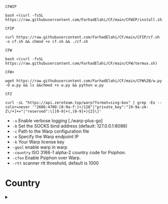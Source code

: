 `CFWIP`
```
bash <(curl -fsSL https://raw.githubusercontent.com/FarhadElahi/CF/main/CFWIP/install.sh)
```
`CFIP`
```
curl https://raw.githubusercontent.com/FarhadElahi/CF/main/CFIP/cf.sh -o cf.sh && chmod +x cf.sh && ./cf.sh
```
`CFW`
```
bash <(curl -fsSL https://raw.githubusercontent.com/FarhadElahi/CF/main/CFW/termux.sh)
```
`CFW+`
```
wget https://raw.githubusercontent.com/FarhadElahi/CF/main/CFW%2B/w.py -O w.py && ls &&chmod +x w.py && python w.py
```
`CFZ`
```
curl -sL "https://api.zeroteam.top/warp?format=sing-box" | grep -Eo --color=never '"2606:4700:[0-9a-f:]+/128"|"private_key":"[0-9a-zA-Z\/+]+="|"reserved":\[[0-9]+(,[0-9]+){2}\]'
```
- `-v` Enable verbose logging [./warp-plus-go]
- `-b` Set the SOCKS bind address (default: 127.0.0.1:8086)
- `-c` Path to the Warp configuration file
- `-e` Specify the Warp endpoint IP
- `-k` Your Warp license key
- `-gool` enable warp in warp 
- `-country` ISO 3166-1 alpha-2 country code for Psiphon.
- `-cfon` Enable Psiphon over Warp.
- `-rtt` scanner rtt threshold, default is 1000

# Country
 <details>
  <summary></summary>

# 🇦🇹 Austria
```
m -cfon -country AT
```
# 🇧🇪 Belgium
```
m -cfon -country BE
```
# 🇧🇬 Bulgaria
```
m -cfon -country BG
```
# 🇧🇷 Brazil
```
m -cfon -country BR
```
# 🇨🇦 Canada
```
m -cfon -country CA
```
## 🇨🇭 Switzerland
```
m -cfon -country CH
```
## 🇨🇿 Czech Republic
```
m -cfon -country CZ
```
## 🇩🇪 Germany
```
m -cfon -country DE
```
## 🇩🇰 Denmark
```
m -cfon -country DK
```
## 🇪🇪 Estonia
```
m -cfon -country EE
```
🇪🇸 Spain
```
warp -cfon -country ES
```
🇫🇮 Finland
```
warp -cfon -country FI
```
🇫🇷 France
```
warp -cfon -country FR
```
🇭🇺 Hungary
```
warp -cfon -country HU
```
🇮🇪 Ireland
```
warp -cfon -country IE
```
🇮🇳 India
```
warp -cfon -country IN
```
🇮🇹 Italy
```
warp -cfon -country IT
```
🇯🇵 Japan
```
warp -cfon -country JP
```
🇱🇻 Latvia
```
warp -cfon -country LV
```
🇳🇱 Netherlands
```
warp -cfon -country NL
```
🇳🇴 Norway
```
warp -cfon -country NO
```
🇵🇱 Poland
```
warp -cfon -country PL
```
🇷🇴 Romania
```
warp -cfon -country RO
```
> 🇷🇸 Serbia
```
warp -cfon -country RS
```
### 🇸🇪 Sweden
```
warp -cfon -country SE
```
## 🇸🇬 Singapore
```
warp -cfon -country SG
```
# `🇸🇰 Slovakia`
```
warp -cfon -country SK
```
___
> # 🇺🇦 Ukraine
```
warp -cfon -country UA
```
___
🇬🇧 `United Kingdom`
```
warp -cfon -country GB
```
`🇺🇲 United States`
```
warp -cfon -country US
```
